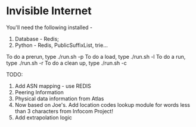 Invisible Internet
==================

You'll need the following installed - 

1) Database - Redis;
2) Python - Redis, PublicSuffixList, trie...

To do a prerun, type ./run.sh -p 
To do a load, type ./run.sh -l 
To do a run, type ./run.sh -r 
To do a clean up, type ./run.sh -c 

TODO:
1) Add ASN mapping - use REDIS
2) Peering Information
3) Physical data information from Atlas
4) Now based on Joe's. Add location codes lookup module for words less than 3 characters from Infocom Project!
5) Add extrapolation logic

